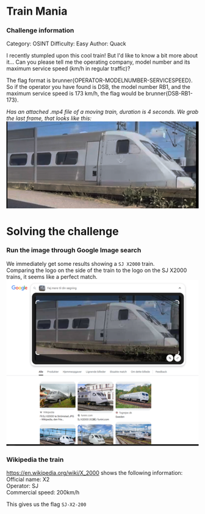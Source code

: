 # Train Mania

### Challenge information
Category: OSINT
Difficulty: Easy
Author: Quack

I recently stumpled upon this cool train! But I'd like to know a bit more about it... Can you please tell me the operating company, model number and its maximum service speed (km/h in regular traffic)?

The flag format is brunner{OPERATOR-MODELNUMBER-SERVICESPEED}.
So if the operator you have found is DSB, the model number RB1, and the maximum service speed is 173 km/h, the flag would be brunner{DSB-RB1-173}.

*Has an attached .mp4 file of a moving train, duration is 4 seconds. We grab the last frame, that looks like this:*  
![alt text](last-frame.png)

# Solving the challenge

### Run the image through Google Image search
We immediately get some results showing a `SJ X2000` train.  
Comparing the logo on the side of the train to the logo on the SJ X2000 trains, it seems like a perfect match.  
![alt text](image-search.png)

### Wikipedia the train
https://en.wikipedia.org/wiki/X_2000 shows the following information:  
Official name: X2  
Operator: SJ  
Commercial speed: 200km/h  
  
This gives us the flag `SJ-X2-200`